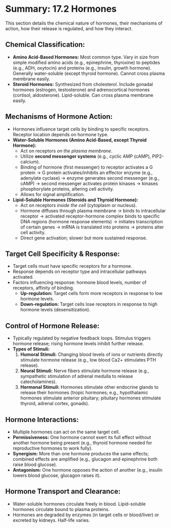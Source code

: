 # Summary: 17.2 Hormones

This section details the chemical nature of hormones, their mechanisms of action, how their release is regulated, and how they interact.

## Chemical Classification:

*   **Amino Acid-Based Hormones:** Most common type. Vary in size from simple modified amino acids (e.g., epinephrine, thyroxine) to peptides (e.g., ADH, oxytocin) and proteins (e.g., insulin, growth hormone). Generally water-soluble (except thyroid hormone). Cannot cross plasma membrane easily.
*   **Steroid Hormones:** Synthesized from cholesterol. Include gonadal hormones (estrogen, testosterone) and adrenocortical hormones (cortisol, aldosterone). Lipid-soluble. Can cross plasma membrane easily.

## Mechanisms of Hormone Action:

*   Hormones influence target cells by binding to specific receptors. Receptor location depends on hormone type.
*   **Water-Soluble Hormones (Amino Acid-Based, except Thyroid Hormone):**
    *   Act on receptors *on the plasma membrane*.
    *   Utilize **second messenger systems** (e.g., cyclic AMP (cAMP), PIP2-calcium).
    *   Binding of hormone (first messenger) to receptor activates a G protein -> G protein activates/inhibits an effector enzyme (e.g., adenylate cyclase) -> enzyme generates second messenger (e.g., cAMP) -> second messenger activates protein kinases -> kinases phosphorylate proteins, altering cell activity.
    *   Allows for signal amplification.
*   **Lipid-Soluble Hormones (Steroids and Thyroid Hormone):**
    *   Act on receptors *inside the cell* (cytoplasm or nucleus).
    *   Hormone diffuses through plasma membrane -> binds to intracellular receptor -> activated receptor-hormone complex binds to specific DNA regions (hormone response elements) -> initiates transcription of certain genes -> mRNA is translated into proteins -> proteins alter cell activity.
    *   Direct gene activation; slower but more sustained response.

## Target Cell Specificity & Response:

*   Target cells must have specific receptors for a hormone.
*   Response depends on receptor type and intracellular pathways activated.
*   Factors influencing response: hormone blood levels, number of receptors, affinity of binding.
    *   **Up-regulation:** Target cells form more receptors in response to low hormone levels.
    *   **Down-regulation:** Target cells lose receptors in response to high hormone levels (desensitization).

## Control of Hormone Release:

*   Typically regulated by negative feedback loops. Stimulus triggers hormone release; rising hormone levels inhibit further release.
*   **Types of Stimuli:**
    1.  **Humoral Stimuli:** Changing blood levels of ions or nutrients directly stimulate hormone release (e.g., low blood Ca2+ stimulates PTH release).
    2.  **Neural Stimuli:** Nerve fibers stimulate hormone release (e.g., sympathetic stimulation of adrenal medulla to release catecholamines).
    3.  **Hormonal Stimuli:** Hormones stimulate other endocrine glands to release their hormones (tropic hormones; e.g., hypothalamic hormones stimulate anterior pituitary; pituitary hormones stimulate thyroid, adrenal cortex, gonads).

## Hormone Interactions:

*   Multiple hormones can act on the same target cell.
*   **Permissiveness:** One hormone cannot exert its full effect without another hormone being present (e.g., thyroid hormone needed for reproductive hormones to work fully).
*   **Synergism:** More than one hormone produces the same effects; combined effects are amplified (e.g., glucagon and epinephrine both raise blood glucose).
*   **Antagonism:** One hormone opposes the action of another (e.g., insulin lowers blood glucose, glucagon raises it).

## Hormone Transport and Clearance:

*   Water-soluble hormones circulate freely in blood. Lipid-soluble hormones circulate bound to plasma proteins.
*   Hormones are degraded by enzymes (in target cells or blood/liver) or excreted by kidneys. Half-life varies.

